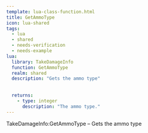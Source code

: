 ```yaml
---
template: lua-class-function.html
title: GetAmmoType
icon: lua-shared
tags:
  - lua
  - shared
  - needs-verification
  - needs-example
lua:
  library: TakeDamageInfo
  function: GetAmmoType
  realm: shared
  description: "Gets the ammo type"
  
  
  returns:
    - type: integer
      description: "The ammo type."
---
```


<div class="lua__search__keywords">
TakeDamageInfo:GetAmmoType &#x2013; Gets the ammo type
</div>
